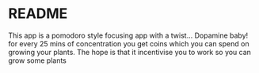 # README

This app is a pomodoro style focusing app with a twist... 
Dopamine baby! for every 25 mins of concentration you get coins which you can spend on growing your plants.
The hope is that it incentivise you to work so you can grow some plants
